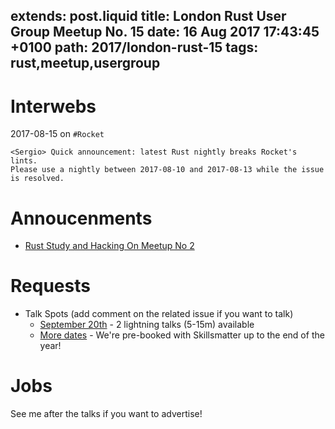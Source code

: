 extends: post.liquid
title: London Rust User Group Meetup No. 15
date: 16 Aug 2017 17:43:45 +0100
path: 2017/london-rust-15
tags: rust,meetup,usergroup
---
# Interwebs

2017-08-15 on `#Rocket`

```
<Sergio> Quick announcement: latest Rust nightly breaks Rocket's lints. 
Please use a nightly between 2017-08-10 and 2017-08-13 while the issue 
is resolved.
```

# Annoucenments
- [Rust Study and Hacking On Meetup No 2](https://www.meetup.com/Rust-London-User-Group/events/242378000/)

# Requests

- Talk Spots (add comment on the related issue if you want to talk)
  - [September 20th](https://github.com/rust-community/talks/issues/46) - 2 lightning talks (5-15m) available
  - [More dates](https://github.com/rust-community/talks/labels/LDN) - We're pre-booked with Skillsmatter up to the end of the year!

# Jobs

See me after the talks if you want to advertise!